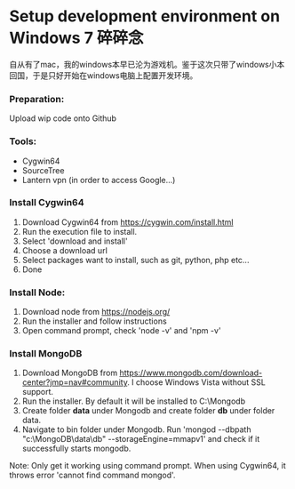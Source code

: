# Setup development environment on Windows 7 碎碎念

自从有了mac，我的windows本早已沦为游戏机。鉴于这次只带了windows小本回国，于是只好开始在windows电脑上配置开发环境。

### Preparation:
Upload wip code onto Github

### Tools:
* Cygwin64
* SourceTree
* Lantern vpn (in order to access Google...)

### Install Cygwin64
1. Download Cygwin64 from https://cygwin.com/install.html
2. Run the execution file to install.
3. Select 'download and install'
4. Choose a download url
5. Select packages want to install, such as git, python, php etc...
6. Done

### Install Node:
1. Download node from https://nodejs.org/
2. Run the installer and follow instructions
3. Open command prompt, check 'node -v' and 'npm -v'

### Install MongoDB
1. Download MongoDB from https://www.mongodb.com/download-center?jmp=nav#community. I choose Windows Vista without SSL support.
2. Run the installer. By default it will be installed to C:\Mongodb
3. Create folder **data** under Mongodb and create folder **db** under folder data.
4. Navigate to bin folder under Mongodb. Run 'mongod --dbpath "c:\MongoDB\data\db" --storageEngine=mmapv1' and check if it successfully starts mongodb.

Note: Only get it working using command prompt. When using Cygwin64, it throws error 'cannot find command mongod'.